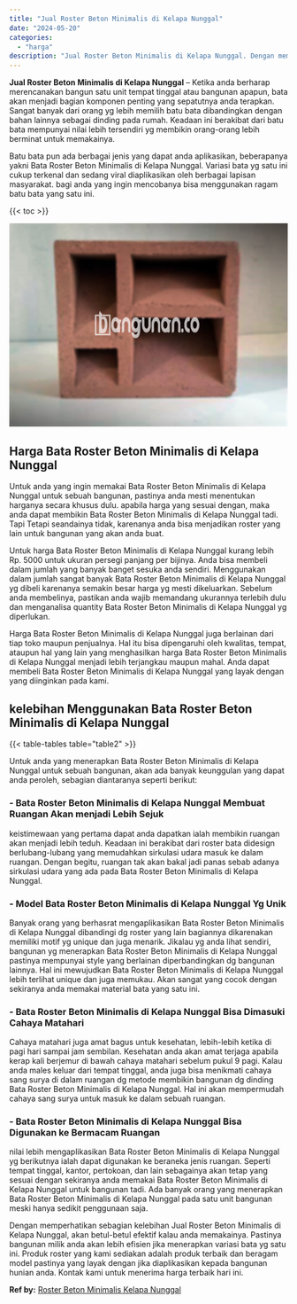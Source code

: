 ```yaml
---
title: "Jual Roster Beton Minimalis di Kelapa Nunggal"
date: "2024-05-20"
categories: 
  - "harga"
description: "Jual Roster Beton Minimalis di Kelapa Nunggal. Dengan memperhatikan sebagian kelebihan Jual Roster Beton Minimalis di Kelapa Nunggal, akan betul-betul efekti..."
---
```


**Jual Roster Beton Minimalis di Kelapa Nunggal** – Ketika anda berharap merencanakan bangun satu unit tempat tinggal atau bangunan apapun, bata akan menjadi bagian komponen penting yang sepatutnya anda terapkan. Sangat banyak dari orang yg lebih memilih batu bata dibandingkan dengan bahan lainnya sebagai dinding pada rumah. Keadaan ini berakibat dari batu bata mempunyai nilai lebih tersendiri yg membikin orang-orang lebih berminat untuk memakainya.

Batu bata pun ada berbagai jenis yang dapat anda aplikasikan, beberapanya yakni Bata Roster Beton Minimalis di Kelapa Nunggal. Variasi bata yg satu ini cukup terkenal dan sedang viral diaplikasikan oleh berbagai lapisan masyarakat. bagi anda yang ingin mencobanya bisa menggunakan ragam batu bata yang satu ini.

{{< toc >}}

![Jual Roster Beton Minimalis di Kelapa Nunggal](/images/bata-roster-minimalis-11.png)

## Harga Bata Roster Beton Minimalis di Kelapa Nunggal

Untuk anda yang ingin memakai Bata Roster Beton Minimalis di Kelapa Nunggal untuk sebuah bangunan, pastinya anda mesti menentukan harganya secara khusus dulu. apabila harga yang sesuai dengan, maka anda dapat membikin Bata Roster Beton Minimalis di Kelapa Nunggal tadi. Tapi Tetapi seandainya tidak, karenanya anda bisa menjadikan roster yang lain untuk bangunan yang akan anda buat.

Untuk harga Bata Roster Beton Minimalis di Kelapa Nunggal kurang lebih Rp. 5000 untuk ukuran persegi panjang per bijinya. Anda bisa membeli dalam jumlah yang banyak banget sesuka anda sendiri. Menggunakan dalam jumlah sangat banyak Bata Roster Beton Minimalis di Kelapa Nunggal yg dibeli karenanya semakin besar harga yg mesti dikeluarkan. Sebelum anda membelinya, pastikan anda wajib memandang ukurannya terlebih dulu dan menganalisa quantity Bata Roster Beton Minimalis di Kelapa Nunggal yg diperlukan.

Harga Bata Roster Beton Minimalis di Kelapa Nunggal juga berlainan dari tiap toko maupun penjualnya. Hal itu bisa dipengaruhi oleh kwalitas, tempat, ataupun hal yang lain yang menghasilkan harga Bata Roster Beton Minimalis di Kelapa Nunggal menjadi lebih terjangkau maupun mahal. Anda dapat membeli Bata Roster Beton Minimalis di Kelapa Nunggal yang layak dengan yang diinginkan pada kami.

## kelebihan Menggunakan Bata Roster Beton Minimalis di Kelapa Nunggal

{{< table-tables table="table2" >}}

Untuk anda yang menerapkan Bata Roster Beton Minimalis di Kelapa Nunggal untuk sebuah bangunan, akan ada banyak keunggulan yang dapat anda peroleh, sebagian diantaranya seperti berikut:

### \- Bata Roster Beton Minimalis di Kelapa Nunggal Membuat Ruangan Akan menjadi Lebih Sejuk

keistimewaan yang pertama dapat anda dapatkan ialah membikin ruangan akan menjadi lebih teduh. Keadaan ini berakibat dari roster bata didesign berlubang-lubang yang memudahkan sirkulasi udara masuk ke dalam ruangan. Dengan begitu, ruangan tak akan bakal jadi panas sebab adanya sirkulasi udara yang ada pada Bata Roster Beton Minimalis di Kelapa Nunggal.

### \- Model Bata Roster Beton Minimalis di Kelapa Nunggal Yg Unik

Banyak orang yang berhasrat mengaplikasikan Bata Roster Beton Minimalis di Kelapa Nunggal dibandingi dg roster yang lain bagiannya dikarenakan memiliki motif yg unique dan juga menarik. Jikalau yg anda lihat sendiri, bangunan yg menerapkan Bata Roster Beton Minimalis di Kelapa Nunggal pastinya mempunyai style yang berlainan diperbandingkan dg bangunan lainnya. Hal ini mewujudkan Bata Roster Beton Minimalis di Kelapa Nunggal lebih terlihat unique dan juga memukau. Akan sangat yang cocok dengan sekiranya anda memakai material bata yang satu ini.

### \- Bata Roster Beton Minimalis di Kelapa Nunggal Bisa Dimasuki Cahaya Matahari

Cahaya matahari juga amat bagus untuk kesehatan, lebih-lebih ketika di pagi hari sampai jam sembilan. Kesehatan anda akan amat terjaga apabila kerap kali berjemur di bawah cahaya matahari sebelum pukul 9 pagi. Kalau anda males keluar dari tempat tinggal, anda juga bisa menikmati cahaya sang surya di dalam ruangan dg metode membikin bangunan dg dinding Bata Roster Beton Minimalis di Kelapa Nunggal. Hal ini akan mempermudah cahaya sang surya untuk masuk ke dalam sebuah ruangan.

### \- Bata Roster Beton Minimalis di Kelapa Nunggal Bisa Digunakan ke Bermacam Ruangan

nilai lebih mengaplikasikan Bata Roster Beton Minimalis di Kelapa Nunggal yg berikutnya ialah dapat digunakan ke beraneka jenis ruangan. Seperti tempat tinggal, kantor, pertokoan, dan lain sebagainya akan tetap yang sesuai dengan sekiranya anda memakai Bata Roster Beton Minimalis di Kelapa Nunggal untuk bangunan tadi. Ada banyak orang yang menerapkan Bata Roster Beton Minimalis di Kelapa Nunggal pada satu unit bangunan meski hanya sedikit penggunaan saja.

Dengan memperhatikan sebagian kelebihan Jual Roster Beton Minimalis di Kelapa Nunggal, akan betul-betul efektif kalau anda memakainya. Pastinya bangunan milik anda akan lebih efisien jika menerapkan variasi bata yg satu ini. Produk roster yang kami sediakan adalah produk terbaik dan beragam model pastinya yang layak dengan jika diaplikasikan kepada bangunan hunian anda. Kontak kami untuk menerima harga terbaik hari ini.

**Ref by:** [Roster Beton Minimalis Kelapa Nunggal](https://id.wikipedia.org/wiki/Roster)
